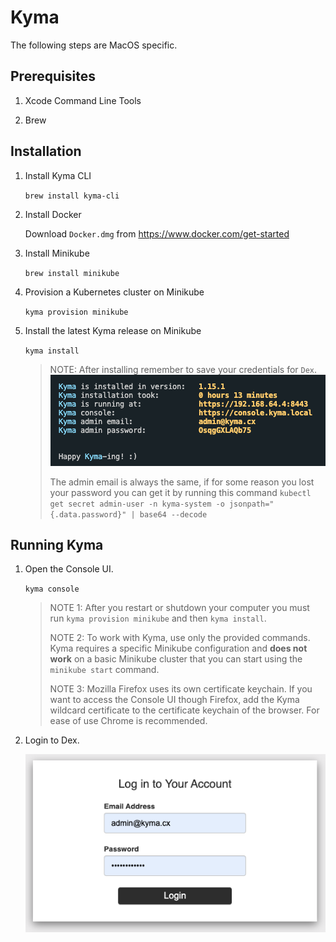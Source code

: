 # Kyma

The following steps are MacOS specific.

## Prerequisites

1. Xcode Command Line Tools

2. Brew

## Installation

1. Install Kyma CLI

   `brew install kyma-cli`

2. Install Docker

   Download `Docker.dmg` from <https://www.docker.com/get-started>

3. Install Minikube

   `brew install minikube`

4. Provision a Kubernetes cluster on Minikube

   `kyma provision minikube`

5. Install the latest Kyma release on Minikube

   `kyma install`

   > NOTE: After installing remember to save your credentials for `Dex`. ![kyma-credentials](images/img01.png)
   >
   > The admin email is always the same, if for some reason you lost your password you can get it by running this command `kubectl get secret admin-user -n kyma-system -o jsonpath="{.data.password}" | base64 --decode`

## Running Kyma

1. Open the Console UI.

   `kyma console`

   > NOTE 1: After you restart or shutdown your computer you must run `kyma provision minikube` and then `kyma install`.
   >
   > NOTE 2: To work with Kyma, use only the provided commands. Kyma requires a specific Minikube configuration and **does not work** on a basic Minikube cluster that you can start using the `minikube start` command.
   >
   > NOTE 3: Mozilla Firefox uses its own certificate keychain. If you want to access the Console UI though Firefox, add the Kyma wildcard certificate to the certificate keychain of the browser. For ease of use Chrome is recommended.

2. Login to Dex.

   ![login](images/img02.png)
